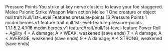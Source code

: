 <ability>
  <name>Pressure Points</name>
  <flavor>You strike at key nerve clusters to leave your foe staggered.</flavor>
  <keywords>
    <keyword>Melee</keyword>
    <keyword>Psionic</keyword>
    <keyword>Strike</keyword>
    <keyword>Weapon</keyword>
  </keywords>
  <type>Main action</type>
  <distance>Melee 1</distance>
  <target>One creature or object</target>
  <metadata>
    <class>null</class>
    <feature_type>trait</feature_type>
    <file_dpath>Null/1st-Level Features</file_dpath>
    <item_id>pressure-points</item_id>
    <item_index>16</item_index>
    <item_name>Pressure Points</item_name>
    <level>1</level>
    <scc>mcdm.heroes.v1:feature.trait.null.1st-level-feature:pressure-points</scc>
    <scdc>1.1.1:5.2.4.1:16</scdc>
    <source>mcdm.heroes.v1</source>
    <type>feature/trait/null/1st-level-feature</type>
  </metadata>
  <effects>
    <effect type="roll">
      <roll>Power Roll + Agility</roll>
      <t1>4 + A damage; A &lt; WEAK, weakened (save ends)</t1>
      <t2>7 + A damage; A &lt; AVERAGE, weakened (save ends)</t2>
      <t3>9 + A damage; A &lt; STRONG, weakened (save ends)</t3>
    </effect>
  </effects>
</ability>
